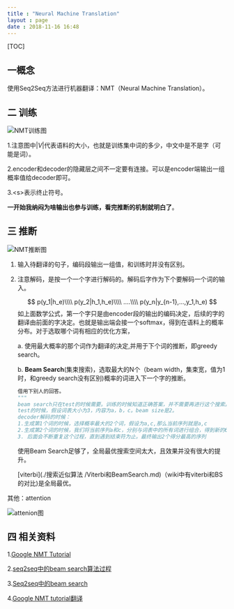 ```yaml
---
title : "Neural Machine Translation"
layout : page
date : 2018-11-16 16:48
---
```




[TOC]

## 一概念

使用Seq2Seq方法进行机器翻译：NMT（Neural Machine Translation）。



## 二 训练

<img src="/wiki/static/images/NMT训练图.png" alt="NMT训练图" />

1.注意图中$|V|$代表语料的大小，也就是训练集中词的多少，中文中是不是字（可能是词）。

2.encoder和decoder的隐藏层之间不一定要有连接。可以是encoder端输出一组概率值给decoder即可。

3.\<s\>表示终止符号。

**一开始我纳闷为啥输出也参与训练，看完推断的机制就明白了**。

## 三 推断

<img src="/wiki/static/images/NMT推断图.png" alt="NMT推断图" />

1. 输入待翻译的句子，编码段输出一组值，和训练时并没有区别。

2. 注意解码，是按一个一个字进行解码的。解码后字作为下个要解码一个词的输入。

     
   $$
   p(y_1|h_e)\\\\
   p(y_2|h_1,h_e)\\\\
   ....\\\\
   p(y_n|y_{n-1},...,y_1,h_e)
   $$
   如上面数学公式，第一个字只是由encoder段的输出的编码决定，后续的字的翻译由前面的字决定。也就是输出端会接一个softmax，得到在语料上的概率分布。对于选取哪个词有相应的优化方案，

   a. 使用最大概率的那个词作为翻译的决定,并用于下个词的推断，即greedy search。

   b. **Beam Search**(集束搜索)，选取最大的N个（beam width，集束宽，值为1时，和greedy search没有区别)概率的词进入下一个字的推断。

   ```python
   借用下别人的回答。
   """
   beam search只在test的时候需要。训练的时候知道正确答案，并不需要再进行这个搜索。
   test的时候，假设词表大小为3，内容为a，b，c。beam size是2。
   decoder解码的时候：
   1.生成第1个词的时候，选择概率最大的2个词，假设为a,c,那么当前序列就是a,c
   2.生成第2个词的时候，我们将当前序列a和c，分别与词表中的所有词进行组合，得到新的6个序列aa ab ac ca cb cc,然后从其中选择2个得分最高的，作为当前序列，假如为aa cb
   3. 后面会不断重复这个过程，直到遇到结束符为止。最终输出2个得分最高的序列
   ```

   使用Beam Search足够了，全局最优搜索空间太大，且效果并没有很大的提升。

   [viterbi](./搜索近似算法 /Viterbi和BeamSearch.md)（wiki中有viterbi和BS的对比)是全局最优。

其他：attention

<img src="/wiki/static/images/attention.png" alt="attenion图" />

## 四 相关资料

1.[Google NMT Tutorial](https://github.com/tensorflow/nmt)

2.[seq2seq中的beam search算法过程](https://www.zhihu.com/question/54356960)

3.[Seq2seq中的beam search](https://www.zhihu.com/question/54356960)

4.[Google NMT tutorial翻译](https://blog.csdn.net/yc1203968305/article/details/79182494)

